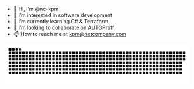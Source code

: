 - 👋 Hi, I’m @nc-kpm
- 👀 I’m interested in software development
- 🌱 I’m currently learning C# & Terraform
- 💞️ I’m looking to collaborate on AUTOProff
- 📫 How to reach me at kpm@netcompany.com

![GitHub Snake Light](https://github.com/nc-kpm/nc-kpm/blob/output/github-contribution-grid-snake.svg)

<!---
nc-kpm/nc-kpm is a ✨ special ✨ repository because its `README.md` (this file) appears on your GitHub profile.
You can click the Preview link to take a look at your changes.
--->
